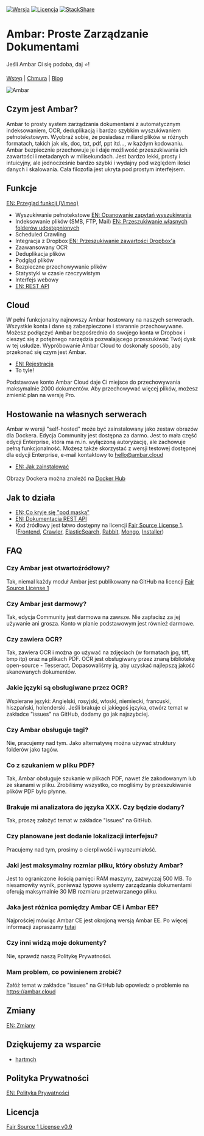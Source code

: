 [![Wersja](https://img.shields.io/badge/Version-v0.9.2-brightgreen.svg)](https://ambar.cloud)
[![Licencja](https://img.shields.io/badge/License-Fair%20Source%20v0.9-blue.svg)](https://github.com/RD17/ambar/blob/master/License.txt)
[![StackShare](https://img.shields.io/badge/tech-stack-0690fa.svg?style=flat)](https://stackshare.io/ambar/ambar)

Ambar: Proste Zarządzanie Dokumentami
================================

Jeśli Ambar Ci się podoba, daj :star:!

[Wstęp](https://ambar.cloud) | [Chmura](https://app.ambar.cloud) | [Blog](https://blog.ambar.cloud)

![Ambar](https://habrastorage.org/files/947/a32/de7/947a32de7156478094e3e12c16e8366c.jpg)

## Czym jest Ambar?
Ambar to prosty system zarządzania dokumentami z automatycznym indeksowaniem, OCR, deduplikacją i bardzo szybkim wyszukiwaniem pełnotekstowym. Wyobraź sobie, że posiadasz miliard plików w różnych formatach, takich jak xls, doc, txt, pdf, ppt itd..., w każdym kodowaniu. Ambar bezpiecznie przechowuje je i daje możliwość przeszukiwania ich zawartości i metadanych w milisekundach. Jest bardzo lekki, prosty i intuicyjny, ale jednocześnie bardzo szybki i wydajny pod względem ilości danych i skalowania. Cała filozofia jest ukryta pod prostym interfejsem.

## Funkcje
[EN: Przegląd funkcji (Vimeo)](https://vimeo.com/202204412)

* Wyszukiwanie pełnotekstowe [EN: Opanowanie zapytań wyszukiwania](https://blog.ambar.cloud/mastering-ambar-search-queries/)
* Indeksowanie plików (SMB, FTP, Mail) [EN: Przeszukiwanie własnych folderów udostępnionych](https://blog.ambar.cloud/advanced-ambar-usage-crawling-your-own-shared-folders/)
* Scheduled Crawling
* Integracja z Dropbox [EN: Przeszukiwanie zawartości Dropbox'a](https://blog.ambar.cloud/how-to-search-through-your-dropbox-files-content/)
* Zaawansowany OCR
* Deduplikacja plików
* Podgląd plików
* Bezpieczne przechowywanie plików
* Statystyki w czasie rzeczywistym
* Interfejs webowy
* [EN: REST API](https://github.com/RD17/ambar/blob/master/API_DOC.md)

## Cloud
W pełni funkcjonalny najnowszy Ambar hostowany na naszych serwerach. Wszystkie konta i dane są zabezpieczone i starannie przechowywane. Możesz podłączyć Ambar bezpośrednio do swojego konta w Dropbox i cieszyć się z potężnego narzędzia pozwalającego przeszukiwać Twój dysk w tej usłudze. Wypróbowanie Ambar Cloud to doskonały sposób, aby przekonać się czym jest Ambar.

 * [EN: Rejestracja](https://app.ambar.cloud/signup)
 * To tyle!

Podstawowe konto Ambar Cloud daje Ci miejsce do przechowywania maksymalnie 2000 dokumentów. Aby przechowywać więcej plików, możesz zmienić plan na wersję Pro.

## Hostowanie na własnych serwerach
Ambar w wersji "self-hosted" może być zainstalowany jako zestaw obrazów dla Dockera. Edycja Community jest dostępna za darmo. Jest to mała część edycji Enterprise, która ma m.in. wyłączoną autoryzację, ale zachowuje pełną funkcjonalność. Możesz także skorzystać z wersji testowej dostępnej dla edycji Enterprise, e-mail kontaktowy to hello@ambar.cloud

* [EN: Jak zainstalować](https://blog.ambar.cloud/ambar-installation-step-by-step-guide-2/)

Obrazy Dockera można znaleźć na [Docker Hub](https://hub.docker.com/u/ambar/)

## Jak to działa
* [EN: Co kryje się "pod maską"](https://blog.ambar.cloud/ambar-under-the-hood/)
* [EN: Dokumentacja REST API](https://github.com/RD17/ambar/blob/master/API_DOC.md)
* Kod źródłowy jest łatwo dostępny na licencji [Fair Source License 1](https://github.com/RD17/ambar/blob/master/License.txt). ([Frontend](https://github.com/RD17/ambar-frontend), [Crawler](https://github.com/RD17/ambar-crawler), [ElasticSearch](https://github.com/RD17/ambar-es), [Rabbit](https://github.com/RD17/ambar-rabbit), [Mongo](https://github.com/RD17/ambar-mongodb), [Installer](https://github.com/RD17/ambar-install))

## FAQ
### Czy Ambar jest otwartoźródłowy?
Tak, niemal każdy moduł Ambar jest publikowany na GitHub na licencji [Fair Source License 1](https://github.com/RD17/ambar/blob/master/License.txt)

### Czy Ambar jest darmowy?
Tak, edycja Community jest darmowa na zawsze. Nie zapłacisz za jej używanie ani grosza. Konto w planie podstawowym jest również darmowe.

### Czy zawiera OCR?
Tak, zawiera OCR i można go używać na zdjęciach (w formatach jpg, tiff, bmp itp) oraz na plikach PDF. OCR jest obsługiwany przez znaną bibliotekę open-source - Tesseract. Dopasowaliśmy ją, aby uzyskać najlepszą jakość skanowanych dokumentów.

### Jakie języki są obsługiwane przez OCR?
Wspierane języki: Angielski, rosyjski, włoski, niemiecki, francuski, hiszpański, holenderski.
Jeśli brakuje ci jakiegoś języka, otwórz temat w zakładce "issues" na GitHub, dodamy go jak najszybciej.

### Czy Ambar obsługuje tagi?
Nie, pracujemy nad tym. Jako alternatywę można używać struktury folderów jako tagów.

### Co z szukaniem w pliku PDF?
Tak, Ambar obsługuje szukanie w plikach PDF, nawet źle zakodowanym lub ze skanami w pliku. Zrobiliśmy wszystko, co mogliśmy by przeszukiwanie plików PDF było płynne.

### Brakuje mi analizatora do języka XXX. Czy będzie dodany?
Tak, proszę założyć temat w zakładce "issues" na GitHub.

### Czy planowane jest dodanie lokalizacji interfejsu?
Pracujemy nad tym, prosimy o cierpliwość i wyrozumiałość.

### Jaki jest maksymalny rozmiar pliku, który obsłuży Ambar?
Jest to ograniczone ilością pamięci RAM maszyny, zazwyczaj 500 MB. To niesamowity wynik, ponieważ typowe systemy zarządzania dokumentami oferują maksymalnie 30 MB rozmiaru przetwarzanego pliku.

### Jaka jest różnica pomiędzy Ambar CE i Ambar EE?
Najprościej mówiąc Ambar CE jest okrojoną wersją Ambar EE. Po więcej informacji zapraszamy [tutaj](https://ambar.cloud/#get-invite)

### Czy inni widzą moje dokumenty?
Nie, sprawdź naszą Politykę Prywatności.

### Mam problem, co powinienem zrobić?
Załóż temat w zakładce "issues" na GitHub lub opowiedz o problemie na https://ambar.cloud

## Zmiany
[EN: Zmiany](https://github.com/RD17/ambar/blob/master/CHANGELOG.md)

## Dziękujemy za wsparcie
- [hartmch](https://github.com/hartmch)

## Polityka Prywatności
[EN: Polityka Prywatności](https://github.com/RD17/ambar/blob/master/Privacy%20Policy.md)

## Licencja
[Fair Source 1 License v0.9](https://github.com/RD17/ambar/blob/master/License.txt)


